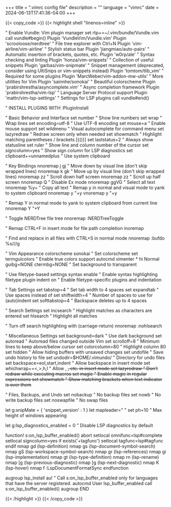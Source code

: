 +++
title = ".vimrc config file"
description = ""
language = "vimrc"
date = 2024-06-13T17:41:36-04:00
+++

{{< copy_code >}}
{{< highlight shell "linenos=inline" >}}

" Enable Vundle: Vim plugin manager
set rtp+=~/.vim/bundle/Vundle.vim
call vundle#begin()
Plugin 'VundleVim/Vundle.vim'
Plugin 'scrooloose/nerdtree'       " File tree explorer with Ctrl+N
Plugin 'vim-airline/vim-airline'   " Stylish status bar
Plugin 'jiangmiao/auto-pairs'      " Automatic insertion of brackets, quotes, etc.
Plugin 'w0rp/ale'                  " Syntax checking and linting
Plugin 'honza/vim-snippets'        " Collection of useful snippets
Plugin 'garbas/vim-snipmate'       " Snippet management (deprecated, consider using UltiSnips or vim-snippets instead)
Plugin 'tomtom/tlib_vim'           " Required for some plugins
Plugin 'MarcWeber/vim-addon-mw-utils' " More utilities for Vim
Plugin 'sainnhe/sonokai'           " Beautiful colorscheme
Plugin 'prabirshrestha/asyncomplete.vim'   " Async completion framework
Plugin 'prabirshrestha/vim-lsp'     " Language Server Protocol support
Plugin 'mattn/vim-lsp-settings'    " Settings for LSP plugins
call vundle#end()

" INSTALL PLUGINS WITH :PluginInstall

" Basic Behavior and Interface
set number              " Show line numbers
set wrap                " Wrap lines
set encoding=utf-8      " Use UTF-8 encoding
set mouse=a             " Enable mouse support
set wildmenu            " Visual autocomplete for command menu
set lazyredraw          " Redraw screen only when needed
set showmatch           " Highlight matching parentheses / brackets [{()}]
set laststatus=2        " Always show statusline
set ruler               " Show line and column number of the cursor
set signcolumn=yes      " Show sign column for LSP diagnostics
set clipboard+=unnamedplus  " Use system clipboard

" Key Bindings
nnoremap j gj           " Move down by visual line (don't skip wrapped lines)
nnoremap k gk           " Move up by visual line (don't skip wrapped lines)
nnoremap <C-d> <C-d>zz  " Scroll down half screen
nnoremap <C-u> <C-u>zz  " Scroll up half screen
nnoremap Q <nop>        " Disable Ex mode
nnoremap <C-a> ggVG     " Select all text
nnoremap <C-c> <cmd>%y+<CR> " Copy all text
" Remap <leader>y in normal and visual mode to yank to system clipboard
nnoremap <leader>y "+y
vnoremap <leader>y "+y

" Remap <leader>Y in normal mode to yank to system clipboard from current line
nnoremap <leader>Y "+Y

" Toggle NERDTree file tree
nnoremap <C-n> :NERDTreeToggle<CR>

" Remap CTRL+F in insert mode for file path completion
inoremap <C-f> <C-x><C-f>

" Find and replace in all files with CTRL+S in normal mode
nnoremap <C-s> :bufdo %s///g<left><left>

" Vim Appearance
colorscheme sonokai     " Set colorscheme
set termguicolors       " Enable true colors support
autocmd vimenter * hi Normal guibg=NONE ctermbg=NONE  " Set background to transparent

" Use filetype-based settings
syntax enable           " Enable syntax highlighting
filetype plugin indent on  " Enable filetype-specific plugins and indentation

" Tab Settings
set tabstop=4           " Set tab width to 4 spaces
set expandtab           " Use spaces instead of <TAB>
set shiftwidth=4        " Number of spaces to use for (auto)indent
set softtabstop=4       " Backspace deletes up to 4 spaces

" Search Settings
set incsearch           " Highlight matches as characters are entered
set hlsearch            " Highlight all matches

" Turn off search highlighting with <CR> (carriage-return)
nnoremap <CR> :nohlsearch<CR><CR>

" Miscellaneous Settings
set background=dark     " Use dark background
set autoread            " Autoread files changed outside Vim
set scrolloff=8         " Minimum lines to keep above/below cursor
set colorcolumn=80      " Highlight column 80
set hidden              " Allow hiding buffers with unsaved changes
set undofile            " Save undo history to file
set undodir=$HOME/.vimundo/  " Directory for undo files
set backspace=eol,start,indent  " Allow backspace in insert mode
set whichwrap+=<,>,h,l  " Allow <BS>, <Del>, etc. in insert mode
set lazyredraw          " Don't redraw while executing macros
set magic               " Enable magic in regular expressions
set showmatch           " Show matching brackets when text indicator is over them

" Files, Backups, and Undo
set nobackup            " No backup files
set nowb                " No write backup files
set noswapfile          " No swap files

let g:snipMate = { 'snippet_version' : 1 }
let mapleader=" "
set ph=10               " Max height of windows appearing

let g:lsp_diagnostics_enabled = 0   " Disable LSP diagnostics by default

function! s:on_lsp_buffer_enabled() abort
    setlocal omnifunc=lsp#complete
    setlocal signcolumn=yes
    if exists('+tagfunc')
        setlocal tagfunc=lsp#tagfunc
    endif
    nmap <buffer> gd <plug>(lsp-definition)
    nmap <buffer> gs <plug>(lsp-document-symbol-search)
    nmap <buffer> gS <plug>(lsp-workspace-symbol-search)
    nmap <buffer> gr <plug>(lsp-references)
    nmap <buffer> gi <plug>(lsp-implementation)
    nmap <buffer> gt <plug>(lsp-type-definition)
    nmap <buffer> <leader>rn <plug>(lsp-rename)
    nmap <buffer> [g <plug>(lsp-previous-diagnostic)
    nmap <buffer> ]g <plug>(lsp-next-diagnostic)
    nmap <buffer> K <plug>(lsp-hover)
    nmap <buffer> <leader>f :LspDocumentFormatSync<CR>
endfunction

augroup lsp_install
    au!
    " Call s:on_lsp_buffer_enabled only for languages that have the server registered.
    autocmd User lsp_buffer_enabled call s:on_lsp_buffer_enabled()
augroup END


{{< /highlight >}}
{{< /copy_code >}}
